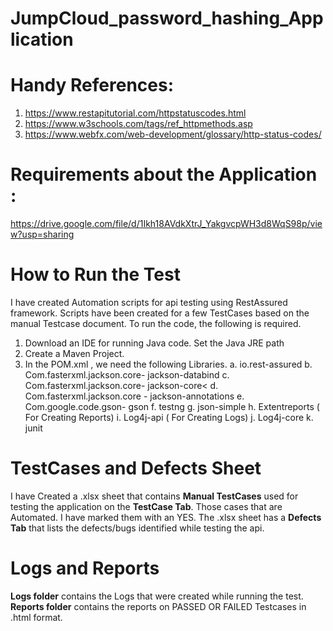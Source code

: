 # JumpCloud_password_hashing_Application

# Handy References:
1. https://www.restapitutorial.com/httpstatuscodes.html
2. https://www.w3schools.com/tags/ref_httpmethods.asp
3. https://www.webfx.com/web-development/glossary/http-status-codes/



# Requirements about the Application :						
https://drive.google.com/file/d/1Ikh18AVdkXtrJ_YakgvcpWH3d8WqS98p/view?usp=sharing


# How to Run the Test
I have created Automation scripts for api testing using RestAssured framework. 
Scripts have been created for a few TestCases based on the manual Testcase document. 
To run the code, the following is required.
1. Download an IDE for running Java code. Set the Java JRE path
2. Create a Maven Project.
3. In the POM.xml , we need the following Libraries.
  a. io.rest-assured
  b. Com.fasterxml.jackson.core- jackson-databind
  c. Com.fasterxml.jackson.core- jackson-core<
  d. Com.fasterxml.jackson.core - jackson-annotations
  e. Com.google.code.gson- gson
  f. testng
  g. json-simple
  h. Extentreports ( For Creating Reports)
  i. Log4j-api ( For Creating Logs)
  j. Log4j-core 
  k. junit

# TestCases and Defects Sheet
I have Created a .xlsx sheet that contains **Manual TestCases** used for testing the application on the **TestCase Tab**.
Those cases that are Automated. I have marked them with an YES.
The .xlsx sheet has a **Defects Tab** that lists the defects/bugs identified while testing the api.

# Logs and Reports
**Logs folder** contains the Logs that were created while running the test.
**Reports folder** contains the reports on PASSED OR FAILED Testcases in .html format.

